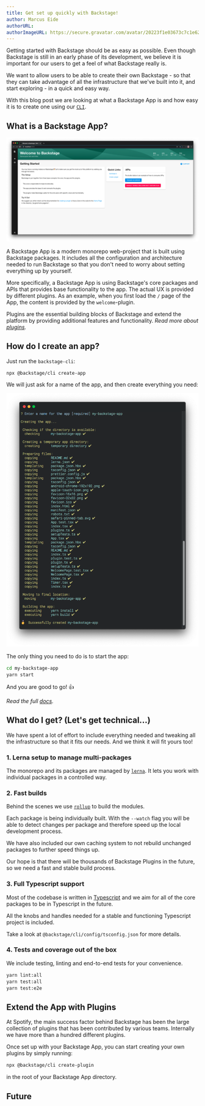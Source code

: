 ```yaml
---
title: Get set up quickly with Backstage!
author: Marcus Eide
authorURL:
authorImageURL: https://secure.gravatar.com/avatar/20223f1e03673c7c1e6282fbebaf6942
---
```


Getting started with Backstage should be as easy as possible. Even though Backstage is still in an early phase of its development, we believe it is important for our users to get a feel of what Backstage really is.

We want to allow users to be able to create their own Backstage - so that they can take advantage of all the infrastructure that we've built into it, and start exploring - in a quick and easy way.

With this blog post we are looking at what a Backstage App is and how easy it is to create one using our [`CLI`](https://www.npmjs.com/package/@backstage/cli).

<!--truncate-->

## What is a Backstage App?

![](assets/4/welcome.png)

A Backstage App is a modern monorepo web-project that is built using Backstage packages. It includes all the configuration and architecture needed to run Backstage so that you don't need to worry about setting everything up by yourself.

More specifically, a Backstage App is using Backstage's core packages and APIs that provides base functionality to the app. The actual UX is provided by different plugins. As an example, when you first load the `/` page of the App, the content is provided by the `welcome`-plugin.

Plugins are the essential building blocks of Backstage and extend the platform by providing additional features and functionality. _Read more about [plugins](https://github.com/spotify/backstage/tree/master/docs/getting-started)._

## How do I create an app?

Just run the `backstage-cli`:

```bash
npx @backstage/cli create-app
```

We will just ask for a name of the app, and then create everything you need:

![](assets/4/create-app.png)

The only thing you need to do is to start the app:

```bash
cd my-backstage-app
yarn start
```

And you are good to go! 👍

_Read the full [docs](https://github.com/spotify/backstage/blob/master/docs/create-an-app.md)._

## What do I get? (Let's get technical...)

We have spent a lot of effort to include everything needed and tweaking all the infrastructure so that it fits our needs. And we think it will fit yours too!

### 1. Lerna setup to manage multi-packages

The monorepo and its packages are managed by [`lerna`](https://lerna.js.org/). It lets you work with individual packages in a controlled way.

### 2. Fast builds

Behind the scenes we use [`rollup`](https://rollupjs.org/) to build the modules.

Each package is being individually built. With the `--watch` flag you will be able to detect changes per package and therefore speed up the local development process.

We have also included our own caching system to not rebuild unchanged packages to further speed things up.

Our hope is that there will be thousands of Backstage Plugins in the future, so we need a fast and stable build process.

### 3. Full Typescript support

Most of the codebase is written in [Typescript](https://www.typescriptlang.org/) and we aim for all of the core packages to be in Typescript in the future.

All the knobs and handles needed for a stable and functioning Typescript project is included.

Take a look at `@backstage/cli/config/tsconfig.json` for more details.

### 4. Tests and coverage out of the box

We include testing, linting and end-to-end tests for your convenience.

```bash
yarn lint:all
yarn test:all
yarn test:e2e
```

## Extend the App with Plugins

At Spotify, the main success factor behind Backstage has been the large collection of plugins that has been contributed by various teams. Internally we have more than a hundred different plugins.

Once set up with your Backstage App, you can start creating your own plugins by simply running:

```bash
npx @backstage/cli create-plugin
```

in the root of your Backstage App directory.

## Future

<!-- Something might go here? -->
